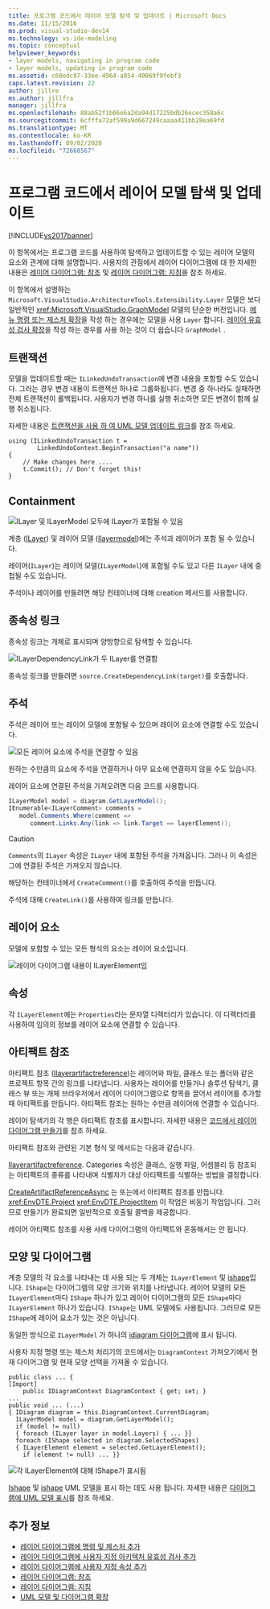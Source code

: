 ```yaml
---
title: 프로그램 코드에서 레이어 모델 탐색 및 업데이트 | Microsoft Docs
ms.date: 11/15/2016
ms.prod: visual-studio-dev14
ms.technology: vs-ide-modeling
ms.topic: conceptual
helpviewer_keywords:
- layer models, navigating in program code
- layer models, updating in program code
ms.assetid: c60edc87-33ee-4964-a954-40069f9febf3
caps.latest.revision: 22
author: jillre
ms.author: jillfra
manager: jillfra
ms.openlocfilehash: 88ab52f1b06e6a2da94d17225bdb26ecec358a6c
ms.sourcegitcommit: 6cfffa72af599a9d667249caaaa411bb28ea69fd
ms.translationtype: MT
ms.contentlocale: ko-KR
ms.lasthandoff: 09/02/2020
ms.locfileid: "72668567"
---
```

# <a name="navigate-and-update-layer-models-in-program-code"></a>프로그램 코드에서 레이어 모델 탐색 및 업데이트
[!INCLUDE[vs2017banner](../includes/vs2017banner.md)]

이 항목에서는 프로그램 코드를 사용하여 탐색하고 업데이트할 수 있는 레이어 모델의 요소와 관계에 대해 설명합니다. 사용자의 관점에서 레이어 다이어그램에 대 한 자세한 내용은 [레이어 다이어그램: 참조](../modeling/layer-diagrams-reference.md) 및 [레이어 다이어그램: 지침](../modeling/layer-diagrams-guidelines.md)을 참조 하세요.

 이 항목에서 설명하는 `Microsoft.VisualStudio.ArchitectureTools.Extensibility.Layer` 모델은 보다 일반적인 <xref:Microsoft.VisualStudio.GraphModel> 모델의 단순한 버전입니다. [메뉴 명령 또는 제스처 확장](../modeling/add-commands-and-gestures-to-layer-diagrams.md)을 작성 하는 경우에는 모델을 사용 `Layer` 합니다. [레이어 유효성 검사 확장](../modeling/add-custom-architecture-validation-to-layer-diagrams.md)을 작성 하는 경우를 사용 하는 것이 더 쉽습니다 `GraphModel` .

## <a name="transactions"></a>트랜잭션
 모델을 업데이트할 때는 `ILinkedUndoTransaction`에 변경 내용을 포함할 수도 있습니다. 그러는 경우 변경 내용이 트랜잭션 하나로 그룹화됩니다. 변경 중 하나라도 실패하면 전체 트랜잭션이 롤백됩니다. 사용자가 변경 하나를 실행 취소하면 모든 변경이 함께 실행 취소됩니다.

 자세한 내용은 [트랜잭션을 사용 하 여 UML 모델 업데이트 링크](../modeling/link-uml-model-updates-by-using-transactions.md)를 참조 하세요.

```
using (ILinkedUndoTransaction t =
        LinkedUndoContext.BeginTransaction("a name"))
{
    // Make changes here ....
    t.Commit(); // Don't forget this!
}
```

## <a name="containment"></a>Containment
 ![ILayer 및 ILayerModel 모두에 ILayer가 포함될 수 있음](../modeling/media/layerapi-containment.png "LayerApi_Containment")

 계층 ([ILayer](/previous-versions/ff644251(v=vs.140))) 및 레이어 모델 ([Ilayermodel](/previous-versions/ff643069(v=vs.140)))에는 주석과 레이어가 포함 될 수 있습니다.

 레이어(`ILayer`)는 레이어 모델(`ILayerModel`)에 포함될 수도 있고 다른 `ILayer` 내에 중첩될 수도 있습니다.

 주석이나 레이어를 만들려면 해당 컨테이너에 대해 creation 메서드를 사용합니다.

## <a name="dependency-links"></a>종속성 링크
 종속성 링크는 개체로 표시되며 양방향으로 탐색할 수 있습니다.

 ![ILayerDependencyLink가 두 ILayer를 연결함](../modeling/media/layerapi-dependency.png "LayerApi_Dependency")

 종속성 링크를 만들려면 `source.CreateDependencyLink(target)`를 호출합니다.

## <a name="comments"></a>주석
 주석은 레이어 또는 레이어 모델에 포함될 수 있으며 레이어 요소에 연결할 수도 있습니다.

 ![모든 레이어 요소에 주석을 연결할 수 있음](../modeling/media/layerapi-comments.png "LayerApi_Comments")

 원하는 수만큼의 요소에 주석을 연결하거나 아무 요소에 연결하지 않을 수도 있습니다.

 레이어 요소에 연결된 주석을 가져오려면 다음 코드를 사용합니다.

```csharp
ILayerModel model = diagram.GetLayerModel();
IEnumerable<ILayerComment> comments =
   model.Comments.Where(comment =>
      comment.Links.Any(link => link.Target == layerElement));

```

> [!CAUTION]
> `Comments`의 `ILayer` 속성은 `ILayer` 내에 포함된 주석을 가져옵니다. 그러나 이 속성은 그에 연결된 주석은 가져오지 않습니다.

 해당하는 컨테이너에서 `CreateComment()`를 호출하여 주석을 만듭니다.

 주석에 대해 `CreateLink()`를 사용하여 링크를 만듭니다.

## <a name="layer-elements"></a>레이어 요소
 모델에 포함할 수 있는 모든 형식의 요소는 레이어 요소입니다.

 ![레이어 다이어그램 내용이 ILayerElement임](../modeling/media/layerapi-layerelements.png "LayerApi_LayerElements")

## <a name="properties"></a>속성
 각 `ILayerElement`에는 `Properties`라는 문자열 디렉터리가 있습니다. 이 디렉터리를 사용하여 임의의 정보를 레이어 요소에 연결할 수 있습니다.

## <a name="artifact-references"></a>아티팩트 참조
 아티팩트 참조 ([Ilayerartifactreference](/previous-versions/ff644536(v=vs.140)))는 레이어와 파일, 클래스 또는 폴더와 같은 프로젝트 항목 간의 링크를 나타냅니다. 사용자는 레이어를 만들거나 솔루션 탐색기, 클래스 뷰 또는 개체 브라우저에서 레이어 다이어그램으로 항목을 끌어서 레이어를 추가할 때 아티팩트를 만듭니다. 아티팩트 참조는 원하는 수만큼 레이어에 연결할 수 있습니다.

 레이어 탐색기의 각 행은 아티팩트 참조를 표시합니다. 자세한 내용은 [코드에서 레이어 다이어그램 만들기](../modeling/create-layer-diagrams-from-your-code.md)를 참조 하세요.

 아티팩트 참조와 관련된 기본 형식 및 메서드는 다음과 같습니다.

 [Ilayerartifactreference](/previous-versions/ff644536(v=vs.140)). Categories 속성은 클래스, 실행 파일, 어셈블리 등 참조되는 아티팩트의 종류를 나타내며 식별자가 대상 아티팩트를 식별하는 방법을 결정합니다.

 [CreateArtifactReferenceAsync](/previous-versions/ff695840(v=vs.140)) 는 또는에서 아티팩트 참조를 만듭니다. <xref:EnvDTE.Project> <xref:EnvDTE.ProjectItem> 이 작업은 비동기 작업입니다. 그러므로 만들기가 완료되면 일반적으로 호출될 콜백을 제공합니다.

 레이어 아티팩트 참조를 사용 사례 다이어그램의 아티팩트와 혼동해서는 안 됩니다.

## <a name="shapes-and-diagrams"></a>모양 및 다이어그램
 계층 모델의 각 요소를 나타내는 데 사용 되는 두 개체는 `ILayerElement` 및 [ishape](/previous-versions/ee806673(v=vs.140))입니다. `IShape`는 다이어그램의 모양 크기와 위치를 나타냅니다. 레이어 모델의 모든 `ILayerElement`마다 `IShape` 하나가 있고 레이어 다이어그램의 모든 `IShape`마다 `ILayerElement` 하나가 있습니다. `IShape`는 UML 모델에도 사용됩니다. 그러므로 모든 `IShape`에 레이어 요소가 있는 것은 아닙니다.

 동일한 방식으로 `ILayerModel` 가 하나의 [idiagram 다이어그램](/previous-versions/ee789658(v=vs.140))에 표시 됩니다.

 사용자 지정 명령 또는 제스처 처리기의 코드에서는 `DiagramContext` 가져오기에서 현재 다이어그램 및 현재 모양 선택을 가져올 수 있습니다.

```
public class ... {
[Import]
    public IDiagramContext DiagramContext { get; set; }
...
public void ... (...)
{ IDiagram diagram = this.DiagramContext.CurrentDiagram;
  ILayerModel model = diagram.GetLayerModel();
  if (model != null)
  { foreach (ILayer layer in model.Layers) { ... }}
  foreach (IShape selected in diagram.SelectedShapes)
  { ILayerElement element = selected.GetLayerElement();
    if (element != null) ... }}
```

 ![각 ILayerElement에 대해 IShape가 표시됨](../modeling/media/layerapi-shapes.png)

 [Ishape](/previous-versions/ee806673(v=vs.140)) 및 [ishape](/previous-versions/ee789658(v=vs.140)) UML 모델을 표시 하는 데도 사용 됩니다. 자세한 내용은 [다이어그램에 UML 모델 표시](../modeling/display-a-uml-model-on-diagrams.md)를 참조 하세요.

## <a name="see-also"></a>추가 정보

- [레이어 다이어그램에 명령 및 제스처 추가](../modeling/add-commands-and-gestures-to-layer-diagrams.md)
- [레이어 다이어그램에 사용자 지정 아키텍처 유효성 검사 추가](../modeling/add-custom-architecture-validation-to-layer-diagrams.md)
- [레이어 다이어그램에 사용자 지정 속성 추가](../modeling/add-custom-properties-to-layer-diagrams.md)
- [레이어 다이어그램: 참조](../modeling/layer-diagrams-reference.md)
- [레이어 다이어그램: 지침](../modeling/layer-diagrams-guidelines.md)
- [UML 모델 및 다이어그램 확장](../modeling/extend-uml-models-and-diagrams.md)
